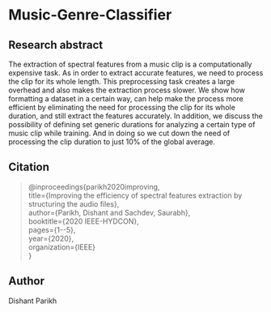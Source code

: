 # Music-Genre-Classifier

## Research abstract
The extraction of spectral features from a music
clip is a computationally expensive task. As in order to extract
accurate features, we need to process the clip for its whole length.
This preprocessing task creates a large overhead and also makes
the extraction process slower. We show how formatting a dataset
in a certain way, can help make the process more efficient by
eliminating the need for processing the clip for its whole duration,
and still extract the features accurately. In addition, we discuss
the possibility of defining set generic durations for analyzing a
certain type of music clip while training. And in doing so we cut
down the need of processing the clip duration to just 10% of the
global average.

## Citation
>@inproceedings{parikh2020improving,  
>  title={Improving the efficiency of spectral features extraction by structuring the audio files},  
>  author={Parikh, Dishant and Sachdev, Saurabh},  
>  booktitle={2020 IEEE-HYDCON},  
>  pages={1--5},  
>  year={2020},  
>  organization={IEEE}  
>}  

## Author
Dishant Parikh
